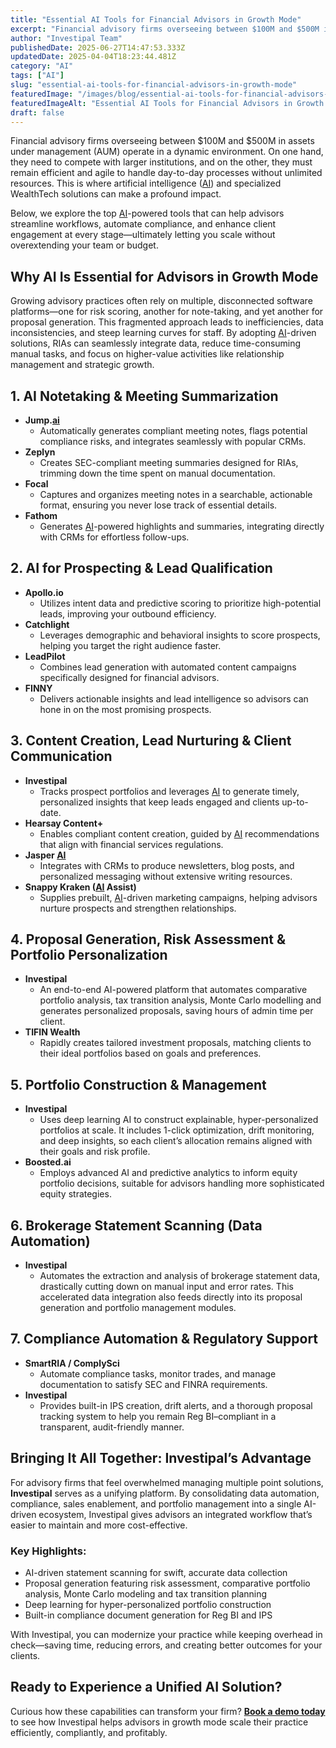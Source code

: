 ```yaml
---
title: "Essential AI Tools for Financial Advisors in Growth Mode"
excerpt: "Financial advisory firms overseeing between $100M and $500M in assets under management (AUM) operate in a dynamic environment."
author: "Investipal Team"
publishedDate: 2025-06-27T14:47:53.333Z
updatedDate: 2025-04-04T18:23:44.481Z
category: "AI"
tags: ["AI"]
slug: "essential-ai-tools-for-financial-advisors-in-growth-mode"
featuredImage: "/images/blog/essential-ai-tools-for-financial-advisors-in-growth-mode__67f0232eaa274e0953d26174_Essential_20AI_20Tools_20for_20Financial_20Advisors_20in_20Growth_20Mode.png"
featuredImageAlt: "Essential AI Tools for Financial Advisors in Growth Mode"
draft: false
---
```

<p id="">Financial advisory firms overseeing between $100M and $500M in assets under management (AUM) operate in a dynamic environment. On one hand, they need to compete with larger institutions, and on the other, they must remain efficient and agile to handle day-to-day processes without unlimited resources. This is where artificial intelligence (<a href="/blog/tag/ai">AI</a>) and specialized WealthTech solutions can make a profound impact.</p><p id="">Below, we explore the top <a href="/blog/tag/ai">AI</a>-powered tools that can help advisors streamline workflows, automate compliance, and enhance client engagement at every stage—ultimately letting you scale without overextending your team or budget.</p><h2 id="">Why AI Is Essential for Advisors in Growth Mode</h2><p id="">Growing advisory practices often rely on multiple, disconnected software platforms—one for risk scoring, another for note-taking, and yet another for proposal generation. This fragmented approach leads to inefficiencies, data inconsistencies, and steep learning curves for staff. By adopting <a href="/blog/tag/ai">AI</a>-driven solutions, RIAs can seamlessly integrate data, reduce time-consuming manual tasks, and focus on higher-value activities like relationship management and strategic growth.</p><h2 id="">1. AI Notetaking &amp; Meeting Summarization</h2><ul id=""><li id=""><strong id="">Jump.<a href="/blog/tag/ai">ai</a></strong><ul id=""><li id="">Automatically generates compliant meeting notes, flags potential compliance risks, and integrates seamlessly with popular CRMs.</li></ul></li><li id=""><strong id="">Zeplyn</strong><ul id=""><li id="">Creates SEC-compliant meeting summaries designed for RIAs, trimming down the time spent on manual documentation.</li></ul></li><li id=""><strong id="">Focal</strong><ul id=""><li id="">Captures and organizes meeting notes in a searchable, actionable format, ensuring you never lose track of essential details.</li></ul></li><li id=""><strong id="">Fathom</strong><ul id=""><li id="">Generates <a href="/blog/tag/ai">AI</a>-powered highlights and summaries, integrating directly with CRMs for effortless follow-ups.</li></ul></li></ul><h2 id="">2. AI for Prospecting &amp; Lead Qualification</h2><ul id=""><li id=""><strong id="">Apollo.io</strong><ul id=""><li id="">Utilizes intent data and predictive scoring to prioritize high-potential leads, improving your outbound efficiency.</li></ul></li><li id=""><strong id="">Catchlight</strong><ul id=""><li id="">Leverages demographic and behavioral insights to score prospects, helping you target the right audience faster.</li></ul></li><li id=""><strong id="">LeadPilot</strong><ul id=""><li id="">Combines lead generation with automated content campaigns specifically designed for financial advisors.</li></ul></li><li id=""><strong id="">FINNY</strong><ul id=""><li id="">Delivers actionable insights and lead intelligence so advisors can hone in on the most promising prospects.</li></ul></li></ul><h2 id="">3. Content Creation, Lead Nurturing &amp; Client Communication</h2><ul id=""><li id=""><strong id="">Investipal</strong><ul id=""><li id="">Tracks prospect portfolios and leverages <a href="/blog/tag/ai">AI</a> to generate timely, personalized insights that keep leads engaged and clients up-to-date.</li></ul></li><li id=""><strong id="">Hearsay Content+</strong><ul id=""><li id="">Enables compliant content creation, guided by <a href="/blog/tag/ai">AI</a> recommendations that align with financial services regulations.</li></ul></li><li id=""><strong id="">Jasper <a href="/blog/tag/ai">AI</a></strong><ul id=""><li id="">Integrates with CRMs to produce newsletters, blog posts, and personalized messaging without extensive writing resources.</li></ul></li><li id=""><strong id="">Snappy Kraken (<a href="/blog/tag/ai">AI</a> Assist)</strong><ul id=""><li id="">Supplies prebuilt, <a href="/blog/tag/ai">AI</a>-driven marketing campaigns, helping advisors nurture prospects and strengthen relationships.</li></ul></li></ul><h2 id="">4. Proposal Generation, Risk Assessment &amp; Portfolio Personalization</h2><ul id=""><li id=""><strong id="">Investipal</strong><ul id=""><li id="">An end-to-end AI-powered platform that automates comparative portfolio analysis, tax transition analysis, Monte Carlo modelling and generates personalized proposals, saving hours of admin time per client.</li></ul></li><li id=""><strong id="">TIFIN Wealth</strong><ul id=""><li id="">Rapidly creates tailored investment proposals, matching clients to their ideal portfolios based on goals and preferences.</li></ul></li></ul><h2 id="">5. Portfolio Construction &amp; Management</h2><ul id=""><li id=""><strong id="">Investipal</strong><ul id=""><li id="">Uses deep learning AI to construct explainable, hyper-personalized portfolios at scale. It includes 1-click optimization, drift monitoring, and deep insights, so each client’s allocation remains aligned with their goals and risk profile.</li></ul></li><li id=""><strong id="">Boosted.ai</strong><ul id=""><li id="">Employs advanced AI and predictive analytics to inform equity portfolio decisions, suitable for advisors handling more sophisticated equity strategies.</li></ul></li></ul><h2 id="">6. Brokerage Statement Scanning (Data Automation)</h2><ul id=""><li id=""><strong id="">Investipal</strong><ul id=""><li id="">Automates the extraction and analysis of brokerage statement data, drastically cutting down on manual input and error rates. This accelerated data integration also feeds directly into its proposal generation and portfolio management modules.</li></ul></li></ul><h2 id="">7. Compliance Automation &amp; Regulatory Support</h2><ul id=""><li id=""><strong id="">SmartRIA / ComplySci</strong><ul id=""><li id="">Automate compliance tasks, monitor trades, and manage documentation to satisfy SEC and FINRA requirements.</li></ul></li><li id=""><strong id="">Investipal</strong><ul id=""><li id="">Provides built-in IPS creation, drift alerts, and a thorough proposal tracking system to help you remain Reg BI–compliant in a transparent, audit-friendly manner.</li></ul></li></ul><h2 id="">Bringing It All Together: Investipal’s Advantage</h2><p id="">For advisory firms that feel overwhelmed managing multiple point solutions, <strong id="">Investipal</strong> serves as a unifying platform. By consolidating data automation, compliance, sales enablement, and portfolio management into a single AI-driven ecosystem, Investipal gives advisors an integrated workflow that’s easier to maintain and more cost-effective.</p><h3 id="">Key Highlights:</h3><ul id=""><li id="">AI-driven statement scanning for swift, accurate data collection</li><li id="">Proposal generation featuring risk assessment, comparative portfolio analysis, Monte Carlo modeling and tax transition planning</li><li id="">Deep learning for hyper-personalized portfolio construction</li><li id="">Built-in compliance document generation for Reg BI and IPS</li></ul><p id="">With Investipal, you can modernize your practice while keeping overhead in check—saving time, reducing errors, and creating better outcomes for your clients.</p><h2 id="">Ready to Experience a Unified AI Solution?</h2><p id="">Curious how these capabilities can transform your firm? <a href="/book-a-demo" id=""><strong id="">Book a demo today</strong></a> to see how Investipal helps advisors in growth mode scale their practice efficiently, compliantly, and profitably.</p>